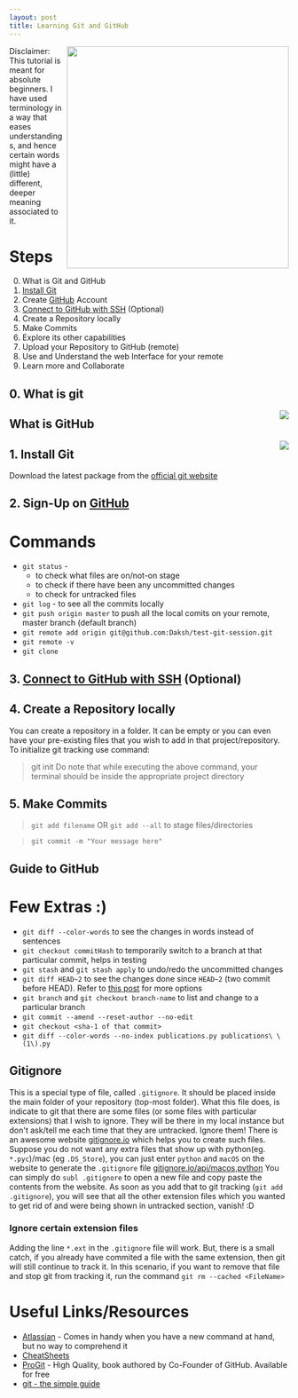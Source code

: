 ```yaml
---
layout: post
title: Learning Git and GitHub
---
```


<img align="right" src="{{ site.baseurl }}/images/git/git_github.png" width="400"/>

Disclaimer: This tutorial is meant for absolute beginners. I have used terminology in a way that eases understandings, and hence certain words might have a (little) different, deeper meaning associated to it.

# Steps
0. What is Git and GitHub
1. [Install Git](https://git-scm.com/)
2. Create [GitHub](https://github.com/) Account
3. [Connect to GitHub with SSH](https://help.github.com/articles/connecting-to-github-with-ssh/) (Optional)
4. Create a Repository locally
5. Make Commits 
6. Explore its other capabilities
7. Upload your Repository to GitHub (remote)
8. Use and Understand the web Interface for your remote
9. Learn more and Collaborate

## 0. What is git
<img align="right" src="{{ site.baseurl }}/images/git/what-is-git.png"/>

## What is GitHub
<img align="right" src="{{ site.baseurl }}/images/git/what-is-GitHub.png"/>

## 1. Install Git
Download the latest package from the [official git website](https://git-scm.com/)

## 2. Sign-Up on [GitHub](https://github.com/)

# Commands

* `git status` - 
	* to check what files are on/not-on stage 
	* to check if there have been any uncommitted changes
	* to check for untracked files
* `git log` - to see all the commits locally 
* `git push origin master` to push all the local comits on your remote, master branch (default branch)
* `git remote add origin git@github.com:Daksh/test-git-session.git`
* `git remote -v`
* `git clone`

## 3. [Connect to GitHub with SSH](https://help.github.com/articles/connecting-to-github-with-ssh/) (Optional)

## 4. Create a Repository locally
You can create a repository in a folder. It can be empty or you can even have your pre-existing files that you wish to add in that project/repository. To initialize git tracking use command:
> git init 
Do note that while executing the above command, your terminal should be inside the appropriate project directory

## 5. Make Commits
> `git add filename` OR `git add --all`
to stage files/directories

> `git commit -m "Your message here"`

## Guide to GitHub

# Few Extras :)
* `git diff --color-words` to see the changes in words instead of sentences
* `git checkout commitHash` to temporarily switch to a branch at that particular commit, helps in testing
* `git stash` and `git stash apply` to undo/redo the uncommitted changes
* `git diff HEAD~2` to see the changes done since `HEAD~2` (two commit before HEAD). Refer to [this post](https://stackoverflow.com/a/9903611/2806163) for more options
* `git branch` and `git checkout branch-name` to list and change to a particular branch
* `git commit --amend --reset-author --no-edit`
* `git checkout <sha-1 of that commit>`
* `git diff --color-words --no-index publications.py publications\ \(1\).py`

## Gitignore
This is a special type of file, called `.gitignore`. It should be placed inside the main folder of your repository (top-most folder). What this file does, is indicate to git that there are some files (or some files with particular extensions) that I wish to ignore. They will be there in my local instance but don't ask/tell me each time that they are untracked. Ignore them!
There is an awesome website [gitignore.io](https://www.gitignore.io/) which helps you to create such files. Suppose you do not want any extra files that show up with python(eg. `*.pyc`)/mac (eg `.DS_Store`), you can just enter `python` and `macOS` on the website to generate the `.gitignore` file [gitignore.io/api/macos,python](https://www.gitignore.io/api/macos,python)
You can simply do `subl .gitignore` to open a new file and copy paste the contents from the website. As soon as you add that to git tracking (`git add .gitignore`), you will see that all the other extension files which you wanted to get rid of and were being shown in untracked section, vanish! :D

### Ignore certain extension files
Adding the line `*.ext` in the `.gitignore` file will work. But, there is a small catch, if you already have commited a file with the same extension, then git will still continue to track it. In this scenario, if you want to remove that file and stop git from tracking it, run the command `git rm --cached <FileName>`

# Useful Links/Resources
* [Atlassian](https://www.atlassian.com/git) - Comes in handy when you have a new command at hand, but no way to comprehend it
* [CheatSheets](https://epir.at/2017/08/26/gsoc-2017-vlc-for-macos-interface-redesign/)
* [ProGit](https://git-scm.com/book/en/v2) - High Quality, book authored by Co-Founder of GitHub. Available for free
* [git - the simple guide](http://rogerdudler.github.io/git-guide/)